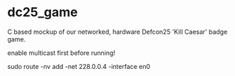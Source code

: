 # dc25_game
C based mockup of our networked, hardware Defcon25 'Kill Caesar' badge game. 


enable multicast first before running!

sudo route -nv add -net 228.0.0.4 -interface en0

